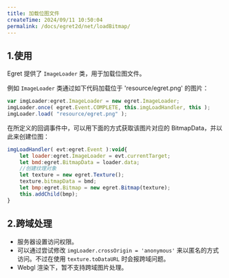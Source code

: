 ```yaml
---
title: 加载位图文件
createTime: 2024/09/11 10:50:04
permalink: /docs/egret2d/net/loadBitmap/
---
```

## 1.使用
Egret 提供了 `ImageLoader` 类，用于加载位图文件。

例如 `ImageLoader` 类通过如下代码加载位于 'resource/egret.png' 的图片： 

``` javascript
var imgLoader:egret.ImageLoader = new egret.ImageLoader;
imgLoader.once( egret.Event.COMPLETE, this.imgLoadHandler, this ); 
imgLoader.load( "resource/egret.png" );  
```

在所定义的回调事件中，可以用下面的方式获取该图片对应的 BitmapData，并以此来创建位图：

``` javascript
imgLoadHandler( evt:egret.Event ):void{
    let loader:egret.ImageLoader = evt.currentTarget;
    let bmd:egret.BitmapData = loader.data;
    //创建纹理对象
    let texture = new egret.Texture();
    texture.bitmapData = bmd;
    let bmp:egret.Bitmap = new egret.Bitmap(texture);
    this.addChild(bmp);
}
```

## 2.跨域处理

* 服务器设置访问权限。
* 可以通过尝试修改 `imgLoader.crossOrigin = 'anonymous'` 来以匿名的方式访问。不过在使用 `texture.toDataURL` 时会报跨域问题。
* Webgl 渲染下，暂不支持跨域图片处理。
